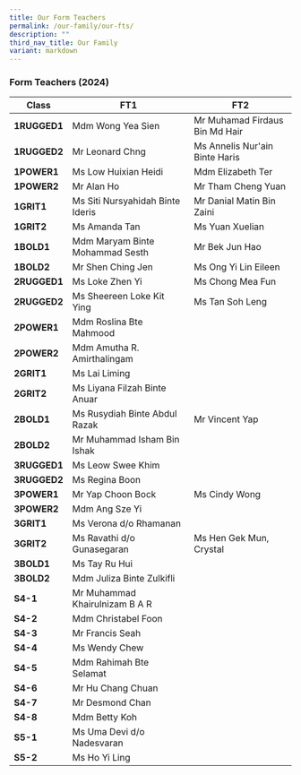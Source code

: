 ```yaml
---
title: Our Form Teachers
permalink: /our-family/our-fts/
description: ""
third_nav_title: Our Family
variant: markdown
---
```

### Form Teachers (2024)

|Class | FT1 | FT2|
| -------- | -------- |-------- |
|**1RUGGED1**|Mdm Wong Yea Sien|Mr Muhamad Firdaus Bin Md Hair|
|**1RUGGED2**|Mr Leonard Chng| Ms Annelis Nur'ain Binte Haris|
|**1POWER1**| Ms Low Huixian Heidi| Mdm Elizabeth Ter |
|**1POWER2**|Mr Alan Ho|Mr Tham Cheng Yuan|
|**1GRIT1**|Ms Siti Nursyahidah Binte Ideris|Mr Danial Matin Bin Zaini|
|**1GRIT2**|Ms Amanda Tan|Ms Yuan Xuelian|
|**1BOLD1**|Mdm Maryam Binte Mohammad Sesth |Mr Bek Jun Hao|
|**1BOLD2**|Mr Shen Ching Jen|Ms Ong Yi Lin Eileen|
|**2RUGGED1**|Ms Loke Zhen Yi|Ms Chong Mea Fun|
|**2RUGGED2**|Ms Sheereen Loke Kit Ying|Ms Tan Soh Leng |
|**2POWER1**| Mdm Roslina Bte Mahmood | |
|**2POWER2**|Mdm Amutha R. Amirthalingam||
|**2GRIT1**|Ms Lai Liming| |
|**2GRIT2**|Ms Liyana Filzah Binte Anuar |  |
|**2BOLD1**|Ms Rusydiah Binte Abdul Razak|Mr Vincent Yap|
|**2BOLD2**|Mr Muhammad Isham Bin Ishak||
|**3RUGGED1**|Ms Leow Swee Khim| |
|**3RUGGED2**|Ms Regina Boon| |
|**3POWER1**|Mr Yap Choon Bock|Ms Cindy Wong |
|**3POWER2**|Mdm Ang Sze Yi||
|**3GRIT1**|Ms Verona d/o Rhamanan| |
|**3GRIT2**|Ms Ravathi d/o Gunasegaran|Ms Hen Gek Mun, Crystal |
|**3BOLD1**|Ms Tay Ru Hui| |
|**3BOLD2**|Mdm Juliza Binte Zulkifli| |
|**S4-1**|Mr Muhammad Khairulnizam B A R||
|**S4-2**|Mdm Christabel Foon||
|**S4-3**|Mr Francis Seah | |
|**S4-4**|Ms Wendy Chew||
|**S4-5**|Mdm Rahimah Bte Selamat||
|**S4-6**|Mr Hu Chang Chuan||
|**S4-7**|Mr Desmond Chan| |
|**S4-8**|Mdm Betty Koh| |
|**S5-1**|Ms Uma Devi d/o Nadesvaran| |
|**S5-2**|Ms Ho Yi Ling| |